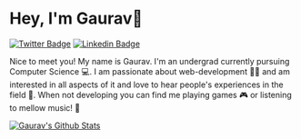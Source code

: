 # Hey, I'm Gaurav👋

[![Twitter Badge](https://img.shields.io/badge/-@agaurav99-1ca0f1?style=flat-square&labelColor=1ca0f1&logo=twitter&logoColor=white&link=https://twitter.com/agaurav99)](https://twitter.com/agaurav99) [![Linkedin Badge](https://img.shields.io/badge/-GauravAcharya-blue?style=flat-square&logo=Linkedin&logoColor=white&link=https://www.linkedin.com/in/gaurav-acharya-09a54a137/)](https://www.linkedin.com/in/gaurav-acharya-09a54a137/)

Nice to meet you! My name is Gaurav. I'm an undergrad currently pursuing Computer Science 💻. I am passionate about web-development 👨‍💻 and am interested in all aspects of it and love to hear people's experiences in the field 🤵. When not developing you can find me playing games 🎮 or listening to mellow music! 📼

[![Gaurav's Github Stats](https://github-readme-stats.vercel.app/api?username=whateverxforever)](https://github.com/whateverxforever/github-readme-stats)
